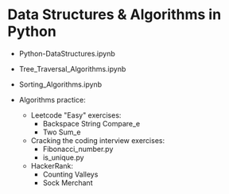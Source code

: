 # Data Structures & Algorithms in Python

- Python-DataStructures.ipynb
- Tree_Traversal_Algorithms.ipynb
- Sorting_Algorithms.ipynb

- Algorithms practice:
  - Leetcode "Easy" exercises:
      * Backspace String Compare_e
      * Two Sum_e
  - Cracking the coding interview exercises:
      * Fibonacci_number.py
      * is_unique.py
  - HackerRank:
      * Counting Valleys
      * Sock Merchant
